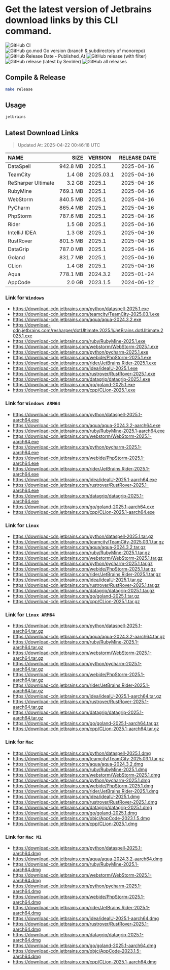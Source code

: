 # Get the latest version of Jetbrains download links by this CLI command.

![GitHub CI](https://github.com/designinlife/jetbrains/actions/workflows/ci.yml/badge.svg)
![GitHub go.mod Go version (branch & subdirectory of monorepo)](https://img.shields.io/github/go-mod/go-version/designinlife/jetbrains/master)
![GitHub Release Date - Published_At](https://img.shields.io/github/release-date/designinlife/jetbrains)
![GitHub release (with filter)](https://img.shields.io/github/v/release/designinlife/jetbrains)
![GitHub release (latest by SemVer)](https://img.shields.io/github/downloads/designinlife/jetbrains/v1.1.12/total)
![GitHub all releases](https://img.shields.io/github/downloads/designinlife/jetbrains/total)

## Compile & Release

```bash
make release
```

## Usage

```bash
jetbrains
```

## Latest Download Links

> Updated At: 2025-04-22 00:46:18 UTC

| NAME | SIZE | VERSION | RELEASE DATE |
| :-- | --: | :-- | :--: |
| DataSpell | 942.8 MB | 2025.1 | 2025-04-16 |
| TeamCity | 1.4 GB | 2025.03.1 | 2025-04-16 |
| ReSharper Ultimate | 3.2 GB | 2025.1 | 2025-04-16 |
| RubyMine | 769.1 MB | 2025.1 | 2025-04-16 |
| WebStorm | 840.5 MB | 2025.1 | 2025-04-16 |
| PyCharm | 865.4 MB | 2025.1 | 2025-04-16 |
| PhpStorm | 787.6 MB | 2025.1 | 2025-04-16 |
| Rider | 1.5 GB | 2025.1 | 2025-04-16 |
| IntelliJ IDEA | 1.3 GB | 2025.1 | 2025-04-16 |
| RustRover | 801.5 MB | 2025.1 | 2025-04-16 |
| DataGrip | 787.0 MB | 2025.1 | 2025-04-16 |
| Goland | 831.7 MB | 2025.1 | 2025-04-16 |
| CLion | 1.4 GB | 2025.1 | 2025-04-16 |
| Aqua | 778.1 MB | 2024.3.2 | 2025-01-24 |
| AppCode | 2.0 GB | 2023.1.5 | 2024-06-12 |

### Link for `Windows`

* <https://download-cdn.jetbrains.com/python/dataspell-2025.1.exe>
* <https://download-cdn.jetbrains.com/teamcity/TeamCity-2025.03.1.exe>
* <https://download-cdn.jetbrains.com/aqua/aqua-2024.3.2.exe>
* <https://download-cdn.jetbrains.com/resharper/dotUltimate.2025.1/JetBrains.dotUltimate.2025.1.exe>
* <https://download-cdn.jetbrains.com/ruby/RubyMine-2025.1.exe>
* <https://download-cdn.jetbrains.com/webstorm/WebStorm-2025.1.exe>
* <https://download-cdn.jetbrains.com/python/pycharm-2025.1.exe>
* <https://download-cdn.jetbrains.com/webide/PhpStorm-2025.1.exe>
* <https://download-cdn.jetbrains.com/rider/JetBrains.Rider-2025.1.exe>
* <https://download-cdn.jetbrains.com/idea/ideaIU-2025.1.exe>
* <https://download-cdn.jetbrains.com/rustrover/RustRover-2025.1.exe>
* <https://download-cdn.jetbrains.com/datagrip/datagrip-2025.1.exe>
* <https://download-cdn.jetbrains.com/go/goland-2025.1.exe>
* <https://download-cdn.jetbrains.com/cpp/CLion-2025.1.exe>

### Link for `Windows ARM64`

* <https://download-cdn.jetbrains.com/python/dataspell-2025.1-aarch64.exe>
* <https://download-cdn.jetbrains.com/aqua/aqua-2024.3.2-aarch64.exe>
* <https://download-cdn.jetbrains.com/ruby/RubyMine-2025.1-aarch64.exe>
* <https://download-cdn.jetbrains.com/webstorm/WebStorm-2025.1-aarch64.exe>
* <https://download-cdn.jetbrains.com/python/pycharm-2025.1-aarch64.exe>
* <https://download-cdn.jetbrains.com/webide/PhpStorm-2025.1-aarch64.exe>
* <https://download-cdn.jetbrains.com/rider/JetBrains.Rider-2025.1-aarch64.exe>
* <https://download-cdn.jetbrains.com/idea/ideaIU-2025.1-aarch64.exe>
* <https://download-cdn.jetbrains.com/rustrover/RustRover-2025.1-aarch64.exe>
* <https://download-cdn.jetbrains.com/datagrip/datagrip-2025.1-aarch64.exe>
* <https://download-cdn.jetbrains.com/go/goland-2025.1-aarch64.exe>
* <https://download-cdn.jetbrains.com/cpp/CLion-2025.1-aarch64.exe>

### Link for `Linux`

* <https://download-cdn.jetbrains.com/python/dataspell-2025.1.tar.gz>
* <https://download-cdn.jetbrains.com/teamcity/TeamCity-2025.03.1.tar.gz>
* <https://download-cdn.jetbrains.com/aqua/aqua-2024.3.2.tar.gz>
* <https://download-cdn.jetbrains.com/ruby/RubyMine-2025.1.tar.gz>
* <https://download-cdn.jetbrains.com/webstorm/WebStorm-2025.1.tar.gz>
* <https://download-cdn.jetbrains.com/python/pycharm-2025.1.tar.gz>
* <https://download-cdn.jetbrains.com/webide/PhpStorm-2025.1.tar.gz>
* <https://download-cdn.jetbrains.com/rider/JetBrains.Rider-2025.1.tar.gz>
* <https://download-cdn.jetbrains.com/idea/ideaIU-2025.1.tar.gz>
* <https://download-cdn.jetbrains.com/rustrover/RustRover-2025.1.tar.gz>
* <https://download-cdn.jetbrains.com/datagrip/datagrip-2025.1.tar.gz>
* <https://download-cdn.jetbrains.com/go/goland-2025.1.tar.gz>
* <https://download-cdn.jetbrains.com/cpp/CLion-2025.1.tar.gz>

### Link for `Linux ARM64`

* <https://download-cdn.jetbrains.com/python/dataspell-2025.1-aarch64.tar.gz>
* <https://download-cdn.jetbrains.com/aqua/aqua-2024.3.2-aarch64.tar.gz>
* <https://download-cdn.jetbrains.com/ruby/RubyMine-2025.1-aarch64.tar.gz>
* <https://download-cdn.jetbrains.com/webstorm/WebStorm-2025.1-aarch64.tar.gz>
* <https://download-cdn.jetbrains.com/python/pycharm-2025.1-aarch64.tar.gz>
* <https://download-cdn.jetbrains.com/webide/PhpStorm-2025.1-aarch64.tar.gz>
* <https://download-cdn.jetbrains.com/rider/JetBrains.Rider-2025.1-aarch64.tar.gz>
* <https://download-cdn.jetbrains.com/idea/ideaIU-2025.1-aarch64.tar.gz>
* <https://download-cdn.jetbrains.com/rustrover/RustRover-2025.1-aarch64.tar.gz>
* <https://download-cdn.jetbrains.com/datagrip/datagrip-2025.1-aarch64.tar.gz>
* <https://download-cdn.jetbrains.com/go/goland-2025.1-aarch64.tar.gz>
* <https://download-cdn.jetbrains.com/cpp/CLion-2025.1-aarch64.tar.gz>

### Link for `Mac`

* <https://download-cdn.jetbrains.com/python/dataspell-2025.1.dmg>
* <https://download-cdn.jetbrains.com/teamcity/TeamCity-2025.03.1.tar.gz>
* <https://download-cdn.jetbrains.com/aqua/aqua-2024.3.2.dmg>
* <https://download-cdn.jetbrains.com/ruby/RubyMine-2025.1.dmg>
* <https://download-cdn.jetbrains.com/webstorm/WebStorm-2025.1.dmg>
* <https://download-cdn.jetbrains.com/python/pycharm-2025.1.dmg>
* <https://download-cdn.jetbrains.com/webide/PhpStorm-2025.1.dmg>
* <https://download-cdn.jetbrains.com/rider/JetBrains.Rider-2025.1.dmg>
* <https://download-cdn.jetbrains.com/idea/ideaIU-2025.1.dmg>
* <https://download-cdn.jetbrains.com/rustrover/RustRover-2025.1.dmg>
* <https://download-cdn.jetbrains.com/datagrip/datagrip-2025.1.dmg>
* <https://download-cdn.jetbrains.com/go/goland-2025.1.dmg>
* <https://download-cdn.jetbrains.com/objc/AppCode-2023.1.5.dmg>
* <https://download-cdn.jetbrains.com/cpp/CLion-2025.1.dmg>

### Link for `Mac M1`

* <https://download-cdn.jetbrains.com/python/dataspell-2025.1-aarch64.dmg>
* <https://download-cdn.jetbrains.com/aqua/aqua-2024.3.2-aarch64.dmg>
* <https://download-cdn.jetbrains.com/ruby/RubyMine-2025.1-aarch64.dmg>
* <https://download-cdn.jetbrains.com/webstorm/WebStorm-2025.1-aarch64.dmg>
* <https://download-cdn.jetbrains.com/python/pycharm-2025.1-aarch64.dmg>
* <https://download-cdn.jetbrains.com/webide/PhpStorm-2025.1-aarch64.dmg>
* <https://download-cdn.jetbrains.com/rider/JetBrains.Rider-2025.1-aarch64.dmg>
* <https://download-cdn.jetbrains.com/idea/ideaIU-2025.1-aarch64.dmg>
* <https://download-cdn.jetbrains.com/rustrover/RustRover-2025.1-aarch64.dmg>
* <https://download-cdn.jetbrains.com/datagrip/datagrip-2025.1-aarch64.dmg>
* <https://download-cdn.jetbrains.com/go/goland-2025.1-aarch64.dmg>
* <https://download-cdn.jetbrains.com/objc/AppCode-2023.1.5-aarch64.dmg>
* <https://download-cdn.jetbrains.com/cpp/CLion-2025.1-aarch64.dmg>

